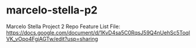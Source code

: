 # marcelo-stella-p2
Marcelo Stella Project 2 Repo
Feature List File: https://docs.google.com/document/d/1KvD4sa5C0RqsJ59Q4nUehSc5ToqlVK_vOpo4FgiAGTw/edit?usp=sharing
